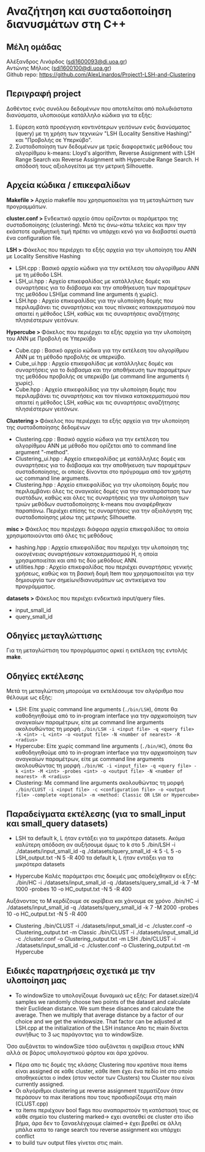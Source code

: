 # Αναζήτηση και συσταδοποίηση διανυσμάτων στη C++ 

## Μέλη ομάδας
Αλέξανδρος Λινάρδος (sdi1600093@di.uoa.gr) <br>
Αντώνης Μήλιος (sdi1600100@di.uoa.gr) <br>
Github repo: https://github.com/AlexLinardos/Project1-LSH-and-Clustering

## Περιγραφή project
Δοθέντος ενός συνόλου δεδομένων που αποτελείται από πολυδιάστατα διανύσματα, υλοποιούμε κατάλληλο κώδικα για τα εξής:
1. Εύρεση κατά προσέγγιση κοντινότερων γειτόνων ενός διανύσματος (query) με τη χρήση των τεχνικών "LSH (Locality Sensitive Hashing)" και "Προβολής σε Υπερκύβο".
2. Συσταδοποίηση των δεδομένων με τρείς διαφορετικές μεθόδους του αλγορίθμου k-means: Lloyd's algorithm, Reverse Assignment with LSH Range Search και Reverse Assignment with Hypercube Range Search. Η απόδοσή τους αξιολογείται με την μετρική Silhouette.

## Αρχεία κώδικα / επικεφαλίδων
<b>Makefile > </b> Αρχείο makefile που χρησιμοποιείται για τη μεταγλώττιση των προγραμμάτων.

<b>cluster.conf > </b> Ενδεικτικό αρχείο όπου ορίζονται οι παράμετροι της συσταδοποίησης (clustering). Μετά τις άνω-κάτω τελείες και πριν την εκάστοτε αριθμητική τιμή πρέπει να υπάρχει κενό για να διαβαστεί σωστά ένα configuration file.

<b>LSH > </b> Φάκελος που περιέρχει τα εξής αρχεία για την υλοποίηση του ΑΝΝ με Locality Sensitive Hashing <br>
* LSH.cpp : Βασικό αρχείο κώδικα για την εκτέλεση του αλγορίθμου ANN με τη μέθοδο LSH.
* LSH_ui.hpp : Αρχείο επικεφαλίδας με κατάλληλες δομές και συναρτήσεις για το διάβασμα και την αποθήκευση των παραμέτρων της μεθόδου LSH(με command line arguments ή χωρίς).
* LSH.hpp : Αρχείο επικεφαλίδας για την υλοποίηση δομής που περιλαμβάνει τις συναρτήσεις και τους πίνακες κατακερματισμού που απαιτεί η μέθοδος LSH, καθώς και τις συναρτήσεις αναζήτησης πλησιέστερων γειτόνων.

<b>Hypercube > </b> Φάκελος που περιέρχει τα εξής αρχεία για την υλοποίηση του ΑΝΝ με Προβολή σε Υπερκύβο <br>
* Cube.cpp : Βασικό αρχείο κώδικα για την εκτέλεση του αλγορίθμου ANN με τη μέθοδο προβολής σε υπερκύβο.
* Cube_ui.hpp : Αρχείο επικεφαλίδας με κατάλληλες δομές και συναρτήσεις για το διάβασμα και την αποθήκευση των παραμέτρων της μεθόδου προβολής σε υπερκύβο (με command line arguments ή χωρίς).
* Cube.hpp : Αρχείο επικεφαλίδας για την υλοποίηση δομής που περιλαμβάνει τις συναρτήσεις και τον πίνακα κατακερματισμού που απαιτεί η μέθοδος LSH, καθώς και τις συναρτήσεις αναζήτησης πλησιέστερων γειτόνων.

<b>Clustering > </b> Φάκελος που περιέρχει τα εξής αρχεία για την υλοποίηση της συσταδοποίησης δεδομένων <br>
* Clustering.cpp : Βασικό αρχείο κώδικα για την εκτέλεση του αλγορίθμου ANN με μέθοδο που ορίζεται από το command line argument "-method".
* Clustering_ui.hpp : Αρχείο επικεφαλίδας με κατάλληλες δομές και συναρτήσεις για το διάβασμα και την αποθήκευση των παραμέτρων συσταδοποίησης, οι οποίες δίνονται στο πρόγραμμα από τον χρήστη ως command line arguments.<br>
* Clustering.hpp : Αρχείο επικεφαλίδας για την υλοποίηση δομής που περιλαμβάνει όλες τις αναγκαίες δομές για την αναπαράσταση των συστάδων, καθώς και όλες τις συναρτήσεις για την υλοποίηση των τριών μεθόδων συσταδοποίησης k-means που αναφέρθηκαν παραπάνω. Περιέχει επίσης τις συναρτήσεις για την αξιολόγηση της συσταδοποίησης μέσω της μετρικής Silhouette.

<b>misc > </b> Φάκελος που περιέρχει διάφορα αρχεία επικεφαλίδας τα οποία χρησιμοποιούνται από όλες τις μεθόδους <br>
* hashing.hpp : Αρχείο επικεφαλίδας που περιέχει την υλοποίηση της οικογένειας συναρτήσεων κατακερματισμού H, η οποία χρησιμοποιείται και από τις δύο μεθόδους ANN.
* utilities.hpp : Αρχείο επικεφαλίδας που περιέχει συναρτήσεις γενικής χρήσεως, καθώς και τη βασική δομή Item που χρησιμοποιείται για την δημιουργία των σημείων/διανυσμάτων ως αντικείμενα του προγράμματος.

<b>datasets > </b> Φάκελος που περιέχει ενδεικτικά input/query files. <br>
* input_small_id
* query_small_id

## Οδηγίες μεταγλώττισης
Για τη μεταγλώττιση του προγράμματος αρκεί η εκτέλεση της εντολής <b>make</b>.

## Οδηγίες εκτέλεσης
Μετά τη μεταγλώττιση μπορούμε να εκτελέσουμε τον αλγόριθμο που θέλουμε ως εξής:
* LSH: Είτε χωρίς command line arguments (`./bin/LSH`), όποτε θα καθοδηγηθούμε από το in-program interface για την αρχικοποίηση των αναγκαίων παραμέτρων, είτε με command line arguments ακολουθώντας τη μορφή `./bin/LSH -i <input file> -q <query file> -k <int> -L <int> -o <output file> -N <number of nearest> -R <radius>` 
* Hypercube: Είτε χωρίς command line arguments (`./bin/HC`), όποτε θα καθοδηγηθούμε από το in-program interface για την αρχικοποίηση των αναγκαίων παραμέτρων, είτε με command line arguments ακολουθώντας τη μορφή `./bin/HC -i <input_file> -q <query file> -k <int> -M <int> -probes <int> -o <output file> -N <number of nearest> -R <radius>`
* Clustering: Με command line arguments ακολουθώντας τη μορφή `./bin/CLUST -i <input file> -c <configuration file> -o <output file> -complete <optional> -m <method: Classic OR LSH or Hypercube>`

## Παραδείγματα εκτέλεσης (για το small_input και small_query datasets)
* LSH
τα default k, L ήταν εντάξει για τα μικρότερα datasets. Ακόμα καλύτερη απόδοση αν αυξήσουμε όμως το k στο 5
./bin/LSH -i ./datasets/input_small_id -q ./datasets/query_small_id -k 5 -L 5 -o LSH_output.txt -N 5 -R 400
τα default k, L ήταν εντάξει για τα μικρότερα datasets 

* Hypercube
Καλές παράμετροι στις δοκιμές μας αποδείχθηκαν οι εξής:
./bin/HC -i ./datasets/input_small_id -q ./datasets/query_small_id -k 7 -M 1000 -probes 10 -o HC_output.txt -N 5 -R 400

Αυξάνοντας το Μ κερδίζουμε σε ακρίβεια και χάνουμε σε χρόνο
./bin/HC -i ./datasets/input_small_id -q ./datasets/query_small_id -k 7 -M 2000 -probes 10 -o HC_output.txt -N 5 -R 400

* Clustering
./bin/CLUST -i ./datasets/input_small_id -c ./cluster.conf -o Clustering_output.txt -m Classic
./bin/CLUST -i ./datasets/input_small_id -c ./cluster.conf -o Clustering_output.txt -m LSH
./bin/CLUST -i ./datasets/input_small_id -c ./cluster.conf -o Clustering_output.txt -m Hypercube

## Ειδικές παρατηρήσεις σχετικά με την υλοποίηση μας
* Το windowSize το υπολογίζουμε δυναμικά ως εξής: 
For dataset.size()/4 samples we randomly choose two points of the dataset and calculate their Euclidean distance.
We sum these disances and calculate the average. Then we multiply that average distance by a factor of our choice and we 
get the windowsize. That factor can be adjusted at LSH.cpp at the initialization of the LSH instance
Απο τις main δίνεται συνήθως το 3 ως παράγοντας για το windowSize. 

Όσο αυξάνεται το windowSize τόσο αυξάνεται η ακρίβεια στους kNN αλλά σε βάρος υπολογιστικού φόρτου και άρα χρόνου.

* Πέρα απο τις δομές της κλάσης Clustering που κρατάνε ποια items είναι assigned σε κάθε cluster, κάθε item έχει ένα πεδίο int
στο οποίο αποθηκεύεται ο index (στον vector των Clusters) του Cluster που είναι currently assigned.
* Οι αλγόριθμοι clustering με reverse assignment τερματίζουν όταν περάσουν τα max iterations που τους προσδιορίζουμε στη main (CLUST.cpp)
* τα items περιέχουν bool flags που αναπαριστούν τη κατάστασή τους σε κάθε σημείο του clustering
marked-> εχει ανατεθεί σε cluster στο ίδιο βήμα, άρα δεν το ξαναελέγχουμε
claimed-> έχει βρεθεί σε άλλη μπάλα κατα το range search του reverse assignment και υπάρχει conflict
* το build των output files γίνεται στις main.